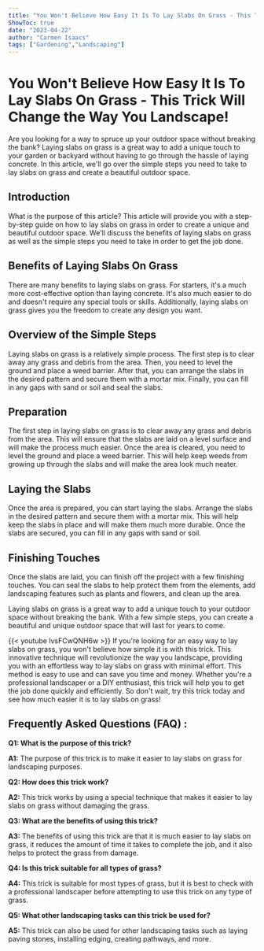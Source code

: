 ```yaml
---
title: "You Won't Believe How Easy It Is To Lay Slabs On Grass - This Trick Will Change the Way You Landscape!"
ShowToc: true 
date: "2023-04-22"
author: "Carmen Isaacs" 
tags: ["Gardening","Landscaping"]
---
```

# You Won't Believe How Easy It Is To Lay Slabs On Grass - This Trick Will Change the Way You Landscape!

Are you looking for a way to spruce up your outdoor space without breaking the bank? Laying slabs on grass is a great way to add a unique touch to your garden or backyard without having to go through the hassle of laying concrete. In this article, we'll go over the simple steps you need to take to lay slabs on grass and create a beautiful outdoor space.

## Introduction 

What is the purpose of this article? This article will provide you with a step-by-step guide on how to lay slabs on grass in order to create a unique and beautiful outdoor space. We'll discuss the benefits of laying slabs on grass as well as the simple steps you need to take in order to get the job done.

## Benefits of Laying Slabs On Grass 

There are many benefits to laying slabs on grass. For starters, it's a much more cost-effective option than laying concrete. It's also much easier to do and doesn't require any special tools or skills. Additionally, laying slabs on grass gives you the freedom to create any design you want.

## Overview of the Simple Steps 

Laying slabs on grass is a relatively simple process. The first step is to clear away any grass and debris from the area. Then, you need to level the ground and place a weed barrier. After that, you can arrange the slabs in the desired pattern and secure them with a mortar mix. Finally, you can fill in any gaps with sand or soil and seal the slabs.

## Preparation

The first step in laying slabs on grass is to clear away any grass and debris from the area. This will ensure that the slabs are laid on a level surface and will make the process much easier. Once the area is cleared, you need to level the ground and place a weed barrier. This will help keep weeds from growing up through the slabs and will make the area look much neater.

## Laying the Slabs

Once the area is prepared, you can start laying the slabs. Arrange the slabs in the desired pattern and secure them with a mortar mix. This will help keep the slabs in place and will make them much more durable. Once the slabs are secured, you can fill in any gaps with sand or soil.

## Finishing Touches

Once the slabs are laid, you can finish off the project with a few finishing touches. You can seal the slabs to help protect them from the elements, add landscaping features such as plants and flowers, and clean up the area.

Laying slabs on grass is a great way to add a unique touch to your outdoor space without breaking the bank. With a few simple steps, you can create a beautiful and unique outdoor space that will last for years to come.

{{< youtube lvsFCwQNH6w >}} 
If you're looking for an easy way to lay slabs on grass, you won't believe how simple it is with this trick. This innovative technique will revolutionize the way you landscape, providing you with an effortless way to lay slabs on grass with minimal effort. This method is easy to use and can save you time and money. Whether you're a professional landscaper or a DIY enthusiast, this trick will help you to get the job done quickly and efficiently. So don't wait, try this trick today and see how much easier it is to lay slabs on grass!

## Frequently Asked Questions (FAQ) :
**Q1: What is the purpose of this trick?**

**A1:** The purpose of this trick is to make it easier to lay slabs on grass for landscaping purposes.

**Q2: How does this trick work?**

**A2:** This trick works by using a special technique that makes it easier to lay slabs on grass without damaging the grass.

**Q3: What are the benefits of using this trick?**

**A3:** The benefits of using this trick are that it is much easier to lay slabs on grass, it reduces the amount of time it takes to complete the job, and it also helps to protect the grass from damage.

**Q4: Is this trick suitable for all types of grass?**

**A4:** This trick is suitable for most types of grass, but it is best to check with a professional landscaper before attempting to use this trick on any type of grass.

**Q5: What other landscaping tasks can this trick be used for?**

**A5:** This trick can also be used for other landscaping tasks such as laying paving stones, installing edging, creating pathways, and more.





